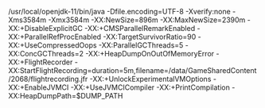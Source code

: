 /usr/local/openjdk-11/bin/java -Dfile.encoding=UTF-8 -Xverify:none -Xms3584m -Xmx3584m -XX:NewSize=896m -XX:MaxNewSize=2390m -XX:+DisableExplicitGC -XX:+CMSParallelRemarkEnabled -XX:+ParallelRefProcEnabled -XX:TargetSurvivorRatio=90 -XX:+UseCompressedOops -XX:ParallelGCThreads=5 -XX:ConcGCThreads=2 -XX:+HeapDumpOnOutOfMemoryError -XX:+FlightRecorder -XX:StartFlightRecording=duration=5m,filename=/data/GameSharedContent/2068/flightrecording.jfr -XX:+UnlockExperimentalVMOptions -XX:+EnableJVMCI -XX:+UseJVMCICompiler -XX:+PrintCompilation -XX:HeapDumpPath=$DUMP_PATH
